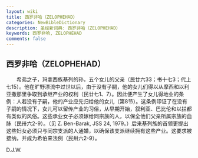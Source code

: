 ```yaml
---
layout: wiki
title: 西罗非哈（ZELOPHEHAD）
categories: NewBibleDictionary
description: 圣经新词典: 西罗非哈（ZELOPHEHAD）
keywords: 西罗非哈, ZELOPHEHAD
comments: false
---
```


## 西罗非哈（ZELOPHEHAD）

　　希弗之子，玛拿西族基列的孙，五个女儿的父亲（民廿六33；书十七3；代上七15）。他在旷野漂流中过世以后，由于没有子嗣，他的女儿们得以从摩西和以利亚撒那里争取到承继产业的权利（民廿七1、7）。因此便产生了女儿得地业的条例：人若没有子嗣，他的产业应先归给他的女儿（第8节）。这条例印证了在没有子嗣的情况下，女儿可以留传产业的习俗，从早期开始，叙利亚、巴比伦和以拦都有类似的风俗。这些承业女子必须嫁给同宗族的人，以保全他们父亲所属宗族的血脉（民卅六2-9）。（见 Z. Ben-Barak, JSS 24, 1979。）后来基列族的首领更提出这些妇女必须只与同宗支派的人通婚，以确保该支派继续拥有这些产业。这要求被接纳，并成为希伯来法例（民卅六2-9）。

D.J.W.








